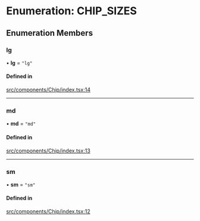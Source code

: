 # Enumeration: CHIP\_SIZES

## Enumeration Members

### lg

• **lg** = ``"lg"``

#### Defined in

[src/components/Chip/index.tsx:14](https://github.com/emranffl/next-core-ui/blob/0536197/src/components/Chip/index.tsx#L14)

___

### md

• **md** = ``"md"``

#### Defined in

[src/components/Chip/index.tsx:13](https://github.com/emranffl/next-core-ui/blob/0536197/src/components/Chip/index.tsx#L13)

___

### sm

• **sm** = ``"sm"``

#### Defined in

[src/components/Chip/index.tsx:12](https://github.com/emranffl/next-core-ui/blob/0536197/src/components/Chip/index.tsx#L12)

